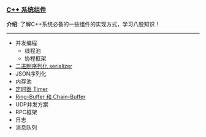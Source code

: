 ### [C++ 系统组件](#)

**介绍**: 了解C++系统必备的一些组件的实现方式，学习八股知识！

-----

* 并发编程
  * 线程池
  * 协程框架
* [二进制序列化 serializer](#)
* JSON序列化
* 内存池
* [定时器 Timer](./timer)
* [Ring-Buffer 和 Chain-Buffer](./buffer)
* UDP并发方案
* RPC框架
* 日志
* 消息队列

  

